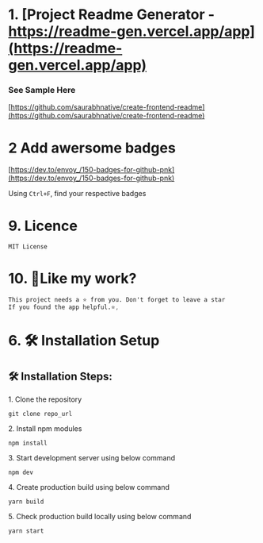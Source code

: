 # 1. [Project Readme Generator - https://readme-gen.vercel.app/app](https://readme-gen.vercel.app/app)

### See Sample Here
[https://github.com/saurabhnative/create-frontend-readme](https://github.com/saurabhnative/create-frontend-readme)


# 2 Add awersome badges

[https://dev.to/envoy_/150-badges-for-github-pnk](https://dev.to/envoy_/150-badges-for-github-pnk)

Using `Ctrl+F`, find your respective badges

[]()

# 9. Licence

```css
MIT License
```

# 10. 💖Like my work?

```css
This project needs a ⭐️ from you. Don't forget to leave a star 
If you found the app helpful.⭐️,
```


# 6. 🛠️ Installation Setup

<h2>🛠️ Installation Steps:</h2>

<p>1. Clone the repository</p>

```
git clone repo_url
```

<p>2. Install npm modules</p>

```
npm install
```

<p>3. Start development server using below command</p>

```
npm dev
```
<!-- **Note:** For running authentication using auth0 service create a `.env.local` file and add changes as per official article:-
<a href="https://auth0.com/docs/quickstart/webapp/nextjs/01-login#configure-the-sdk">Auth0 Next.js Quick Start</a> -->

<p>4. Create production build using below command</p>

```
yarn build
```

<p>5. Check production build locally using below command</p>

```
yarn start
```